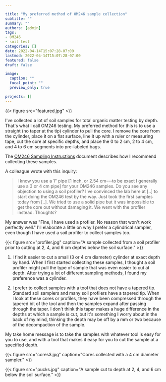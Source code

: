 ```yaml
---

title: "My preferred method of OM246 sample collection"
subtitle: ""
summary: ""
authors: [admin]
tags: 
- OM246
- soil test
categories: []
date: 2022-04-14T15:07:28-07:00
lastmod: 2022-04-14T15:07:28-07:00
featured: false
draft: false

image:
  caption: ""
  focal_point: ""
  preview_only: true

projects: []
---
```


{{< figure src="featured.jpg" >}}

I've collected a lot of soil samples for total organic matter testing by depth. That's what I call OM246 testing. My preferred method for this is to use a straight (no taper at the tip) cylinder to pull the core. I remove the core from the cylinder, place it on a flat surface, line it up with a ruler or measuring tape, cut the core at specific depths, and place the 0 to 2 cm, 2 to 4 cm, and 4 to 6 cm segments into pre-labeled bags.

The [OM246 Sampling Instructions](https://www.asianturfgrass.com/project/om246/om246_sampling_instructions.pdf) document describes how I recommend collecting these samples.

A colleague wrote with this inquiry:

> I know you use a 1" pipe [1 inch, or 2.54 cm---to be exact I generally use a 3 or 4 cm pipe] for your OM246 samples. Do you see any objection to using a soil profiler? I've convinced the lab here at [..] to start doing the OM246 test by the way. Just took the first samples today from [..]. We tried to use a solid pipe but it was impossible to get the core out without damaging it. We went with the profiler  instead. Thoughts?

My answer was "Fine, I have used a profiler. No reason that won't work perfectly well." I'll elaborate a little on why I prefer a cylindrical sampler, even though I have used a soil profiler to collect samples too.

{{< figure src="profiler.jpg" caption="A sample collected from a soil profiler prior to cutting at 2, 4, and 6 cm depths below the soil surface." >}}

1. I find it easier to cut a small (3 or 4 cm diameter) cylinder at exact depth by hand. When I first started collecting these samples, I thought a soil profiler might pull the type of sample that was even easier to cut at depth. After trying a lot of different sampling methods, I found my preference was a cylinder.

2. I prefer to collect samples with a tool that does not have a tapered tip. Standard soil samplers and many soil profilers have a tapered tip. When I look at these cores or profiles, they have been compressed through the tapered bit of the tool and then the samples expand after passing through the taper. I don't think this taper makes a huge difference in the depths at which a sample is cut, but it's something I worry about in the back of my mind, thinking the depth may be off by a mm or two because of the decompaction of the sample.

My take home message is to take the samples with whatever tool is easy for you to use, and with a tool that makes it easy for you to cut the sample at a specified depth. 

{{< figure src="cores3.jpg" caption="Cores collected with a 4 cm diameter sampler." >}}

{{< figure src="pucks.jpg" caption="A sample cut to depth at 2, 4, and 6 cm below the soil surface." >}}
